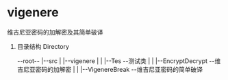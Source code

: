# vigenere
维吉尼亚密码的加解密及其简单破译

1. 目录结构 Directory


    --root--
        |--src
        |   |--vigenere
        |   |   |--Tes            --测试类
        |   |   |--EncryptDecrypt --维吉尼亚密码的加解密
        |   |   |--VigenereBreak  --维吉尼亚密码的简单破译
